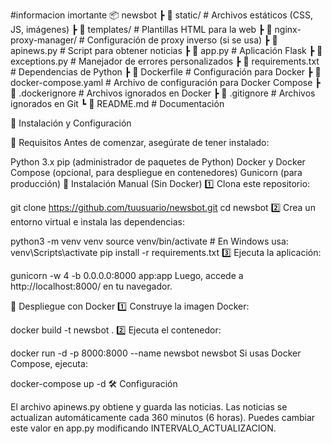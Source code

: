 #informacion imortante
📦 newsbot
 ┣ 📂 static/                # Archivos estáticos (CSS, JS, imágenes)
 ┣ 📂 templates/             # Plantillas HTML para la web
 ┣ 📂 nginx-proxy-manager/   # Configuración de proxy inverso (si se usa)
 ┣ 📜 apinews.py             # Script para obtener noticias
 ┣ 📜 app.py                 # Aplicación Flask
 ┣ 📜 exceptions.py          # Manejador de errores personalizados
 ┣ 📜 requirements.txt       # Dependencias de Python
 ┣ 📜 Dockerfile             # Configuración para Docker
 ┣ 📜 docker-compose.yaml    # Archivo de configuración para Docker Compose
 ┣ 📜 .dockerignore          # Archivos ignorados en Docker
 ┣ 📜 .gitignore             # Archivos ignorados en Git
 ┗ 📜 README.md              # Documentación


🚀 Instalación y Configuración

📌 Requisitos
Antes de comenzar, asegúrate de tener instalado:

Python 3.x
pip (administrador de paquetes de Python)
Docker y Docker Compose (opcional, para despliegue en contenedores)
Gunicorn (para producción)
🔧 Instalación Manual (Sin Docker)
1️⃣ Clona este repositorio:

git clone https://github.com/tuusuario/newsbot.git
cd newsbot
2️⃣ Crea un entorno virtual e instala las dependencias:

python3 -m venv venv
source venv/bin/activate  # En Windows usa: venv\Scripts\activate
pip install -r requirements.txt
3️⃣ Ejecuta la aplicación:

gunicorn -w 4 -b 0.0.0.0:8000 app:app
Luego, accede a http://localhost:8000/ en tu navegador.

🐳 Despliegue con Docker
1️⃣ Construye la imagen Docker:

docker build -t newsbot .
2️⃣ Ejecuta el contenedor:

docker run -d -p 8000:8000 --name newsbot newsbot
Si usas Docker Compose, ejecuta:

docker-compose up -d
🛠️ Configuración

El archivo apinews.py obtiene y guarda las noticias.
Las noticias se actualizan automáticamente cada 360 minutos (6 horas).
Puedes cambiar este valor en app.py modificando INTERVALO_ACTUALIZACION.